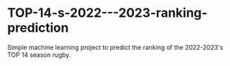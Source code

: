 # TOP-14-s-2022---2023-ranking-prediction
Simple machine learning project to predict the ranking of the 2022-2023's TOP 14 season rugby.

